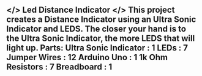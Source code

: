 <\/> Led Distance Indicator <\/>
  This project creates a Distance Indicator using an Ultra Sonic
Indicator and LEDS. The closer your hand is to the Ultra Sonic Indicator, the more LEDS that will light up.
Parts:
Ultra Sonic Indicator : 1
LEDs : 7
Jumper Wires : 12
Arduino Uno : 1
1k Ohm Resistors : 7
Breadboard : 1
-------------------------------------------------------------------------------
